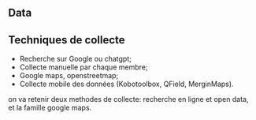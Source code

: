 ## Data

## Techniques de collecte
- Recherche sur Google ou chatgpt;
- Collecte manuelle par chaque membre;
- Google maps, openstreetmap;
- Collecte mobile des données (Kobotoolbox, QField, MerginMaps).


on va retenir deux methodes de collecte: recherche en ligne et open data, et la famille google maps.